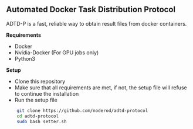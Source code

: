 ## Automated Docker Task Distribution Protocol  

ADTD-P is a fast, reliable way to obtain result files from docker containers.  


**Requirements**  
* Docker
* Nvidia-Docker (For GPU jobs only)
* Python3

**Setup**  
* Clone this repository  
* Make sure that all requirements are met, if not, the setup file will refuse to continue the installation
* Run the setup file
```bash
	git clone https://github.com/noderod/adtd-protocol
	cd adtd-protocol
	sudo bash setter.sh
```

